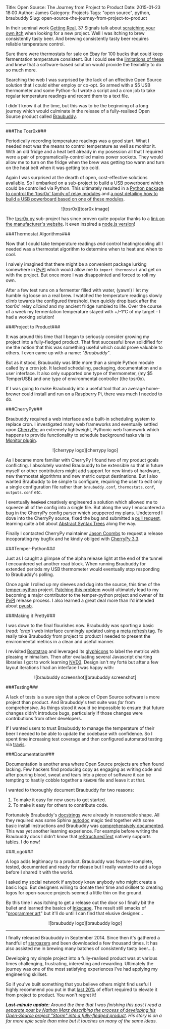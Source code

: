 Title: Open Source: The Journey from Project to Product
Date: 2015-01-23 18:00
Author: James
Category: Projects 
Tags: "open source", python, braubuddy
Slug: open-source-the-journey-from-project-to-product 

In their seminal work [Getting Real][getting real], 37 Signals talk about [scratching your own itch][scratch your own itch] when looking for a new project. Well I was itching to brew consistently tasty beer. And brewing consistently tasty beer requires reliable temperature control.

Sure there were thermostats for sale on Ebay for 100 bucks that could keep fermentation temperature consistent. But I could see the [limitations of these][braubuddy background] and knew that a software-based solution would provide the flexibility to do so much more.

Searching the web I was surprised by the lack of an effective Open Source solution that I could either employ or co-opt. So armed with a $5 USB thermometer and some Python-fu I wrote a script and a cron job to take regular temperature readings and record them to a text file.

I didn't know it at the time, but this was to be the beginning of a long journey which would culminate in the release of a fully-realised Open Source product called [Braubuddy][braubuddy].

---

###The Tosr0x###

Periodically recording temperature readings was a good start. What I needed next was the means to control temperature as well as monitor it. With an old fridge and a heat belt already in my posession all that I required were a pair of programatically-controlled mains power sockets. They would allow me to turn on the fridge when the brew was getting too warm and turn on the heat belt when it was getting too cold.

Again I was surprised at the dearth of open, cost-effective solutions available. So I embarked on a sub-project to build a USB powerboard which could be controlled via Python. This ultimately resulted in a [Python package to control the 'tosr0x' family of relay modules][tosr0x blog] and [a post detailing how to build a USB powerboard based on one of these modules][powerboard blog].

<center>![tosr0x][tosr0x image]</center>

The [tosr0x.py][tosr0x github] sub-project has since proven quite popular thanks to a [link on the manufacturer's website][tosr0x tinysine]. It even inspired a [node.js version][tosr0x node]!

###Thermostat Algorithms###

Now that I could take temperature readings *and* control heating/cooling all I needed was a thermostat algorithm to determine when to heat and when to cool.

I naively imagined that there might be a convenient package lurking somewhere in [PyPI][pypi] which would allow me to `import thermostat` and get on with the project. But once more I was disappointed and forced to roll my own. 

After a few test runs on a fermenter filled with water, (yawn!) I let my humble rig loose on a real brew. I watched the temperature readings slowly climb towards the configured threshold, then quickly drop back after the tosr0x' relay _clicked_ and my ancient fridge rumbled to life. Over the course of a week my fermentation temperature stayed with +/-1°C of my target - I had a working solution!

###Project to Product###

It was around this time that I began to seriously consider growing my project into a fully-fledged product. That first successful brew solidified for me the notion that this was something useful which could prove valuable to others. I even came up with a name: _"Braubuddy"_.

But as it stood, Braubuddy was little more than a simple Python module called by a cron job. It lacked scheduling, packaging, documentation and a user interface. It also only supported one type of thermometer, (my $5 TemperUSB) and one type of environmental controller (the tosr0x).

If I was going to make Braubuddy into a useful tool that an average home-brewer could install and run on a Raspberry Pi, there was much I needed to do.

###CherryPy###

Braubuddy required a web interface and a built-in scheduling system to replace cron. I investigated many web frameworks and eventually settled upon [CherryPy][cherrypy]; an extremely lightweight, Pythonic web framework which happens to provide functionality to schedule background tasks via its [Monitor plugin][monitor plugin].

<center>![cherrypy logo][cherrypy logo]</center>

As I became more familiar with CherryPy I found two of my product goals conflicting. I absolutely wanted Braubuddy to be extensible so that in future myself or other contributers might add support for new kinds of hardware, new thermostat algorithms and new metric output destinations. But I also wanted Braubuddy to be simple to configure, requiring the user to edit only a single configuration file rather than `braubuddy.conf`, `thermostats.conf`, `outputs.conf` etc.

I eventually <s>hacked</s> creatively engineered a solution which allowed me to squeeze all of the config into a single file. But along the way I enocuntered a [bug][cherrypy bug] in the CherryPy config parser which scuppered my plans. Undeterred I dove into the CherryPy source, fixed the bug and submitted a [pull request][cherrypy pr], learning quite a bit about [Abstract Syntax Trees][abstract syntax trees] along the way.

Finally I contacted CherryPy maintainer [Jason Coombs][jason coombs] to request a release incoporating my bugfix and he kindly obliged with [CherryPy 3.3][cherrypy 3.3].

###Temper-Python###

Just as I caught a glimpse of the alpha release light at the end of the tunnel I encountered yet another road block. When running Braubuddy for extended periods my USB thermometer would eventually stop responding to Braubuddy's polling.

Once again I rolled up my sleeves and dug into the source, this time of the [temper-python][temper-python github] project. [Patching this problem][temper-python pr] would ultimately lead to my becoming a major contributor to the temper-python project and owner of its [PyPI][temper-python pypi] release process. I also learned a great deal more than I'd intended about [pyusb][pyusb].

###Making it Pretty###

I was down to the final flourishes now. Braubuddy was sporting a basic (_read: 'crap'_) web interface cunningly updated using a [meta refresh tag][meta refresh]. To really take Braubuddy from project to product I needed to present the environmental metrics in a clean and useful manner.

I revisited [Bootstrap] and leveraged its [glyphicons][bootstrap components] to label the metrics with pleasing minimalism. Then after evaluating several Javascript charting libraries I got to work learning [NVD3][nvd3]. Design isn't my forté but after a few layout iterations I had an interface I was happy with:

<center>![braubuddy screenshot][braubuddy screenshot]</center>

###Testing###

A lack of tests is a sure sign that a piece of Open Source software is more project than product. And Braubuddy's test suite was _far_ from comprehensive. As things stood it would be impossible to ensure that future changes didn't introduce bugs, particularly if those changes were contributions from other developers.
  
If I wanted users to trust Braubuddy to manage the temperature of their beer I needed to be able to update the codebase with confidence. So I spent time increasing test coverage and then configured automated testing via [travis][travis].

###Documentation###

Documentation is another area where Open Source projects are often found lacking. Few hackers find producing copy as engaging as writing code and after pouring blood, sweat and tears into a piece of software it can be tempting to hastily cobble together a `README` file and leave it at that.

I wanted to thoroughly document Braubuddy for two reasons:

1. To make it easy for new users to get started.
2. To make it easy for others to contribute code.

Fortunately Braubuddy's [docstrings][docstrings] were already in reasonable shape. All they required was some Sphinx [autodoc][sphinx autodoc] magic tied together with some basic install instructions and Braubuddy was [comprehensively documented][braubuddy]. This was yet another learning experience. For example before writing the Braubuddy docs I didn't know that [reStructuredText][restructuredtext] natively supports [tables][restructuredtext tables]. I do [now][sphinx tables]!

###Logo###

A logo adds legitimacy to a product. Braubuddy was feature-complete, tested, documented and ready for release but I really wanted to add a logo before I shared it with the world.

I asked my social network if anybody knew anybody who might create a basic logo. But designers willing to donate their time and skillset to creating logos for open-source projects seemed a little thin on the ground.

By this time I was itching to get a release out the door so I finally bit the bullet and learned the basics of [Inkscape][inkscape]. The result still smacks of "[programmer art][programmer art]" but it'll do until I can find that elusive designer...

<center>![braubuddy logo][braubuddy logo]</center>

---

I finally released Braubuddy in September 2014. Since then it's gathered a handful of [stargazers][braubuddy stargazers] and been downloaded a few thousand times. It has also assisted me in brewing many batches of consistently tasty beer...:).

Developing my simple project into a fully-realised product was at various times challenging, frustrating, interesting and rewarding. Ultimately the journey was one of the most satisfying experiences I've had applying my engineering skillset.

So if you've built something that you believe others might find useful I highly recommend you put in that [last 20%][pareto] of effort required to elevate it from project to product. You won't regret it! 

_**Last-minute update**: Around the time that I was finishing this post I read [a separate post by Nathan Marz describing the process of developing his Open-Source project "Storm" into a fully-fledged product][marz on storm]. His story is on a far more epic scale than mine but it touches on many of the same ideas._

[getting real]:https://gettingreal.37signals.com
[scratch your own itch]:https://gettingreal.37signals.com/ch02_Whats_Your_Problem.php
[braubuddy background]:http://www.braubuddy.org/introduction.html#background
[braubuddy]:http://braubuddy.org
[tosr0x blog]:http://jimter.net/controlling-a-tosr0x-usb-relay-module-using-python
[powerboard blog]:http://jimter.net/how-to-build-a-usb-powerboard-and-control-it-with-python
[tosr0x image]:http://www.tinyosshop.com/image/cache/data/board_modules/TOSR02-1-228x228.jpg
[tosr0x github]:https://github.com/amorphic/tosr0x
[tosr0x tinysine]:http://XXXX
[tosr0x node]:https://www.npmjs.com/package/tosr0x
[pypi]:http://www.pypi.prg
[cherrypy]:http://cherrypy.org
[cherrypy logo]:https://bytebucket.org/cherrypy/cherrypy/raw/af84d55d090c96023018d6b8b9b105c12d58fbf5/visuals/cherrypy_logo_small.jpg
[monitor plugin]:http://cherrypy.readthedocs.org/en/latest/pkg/cherrypy.process.html?highlight=monitor#cherrypy.process.plugins.Monitor
[cherrypy bug]:https://bitbucket.org/cherrypy/cherrypy/issue/1302/config-value-declarations-fail-if-keyword
[abstract syntax trees]:http://en.wikipedia.org/wiki/Abstract_syntax_tree
[cherrypy pr]:https://bitbucket.org/cherrypy/cherrypy/pull-request/62/fix-for-1302-config-value-declarations
[jason coombs]:https://bitbucket.org/jaraco
[cherrypy 3.3]:https://bitbucket.org/cherrypy/cherrypy/issue/1241/prepare-cp-33-release
[temper-python github]:https://github.com/padelt/temper-python
[temper-python pr]:https://github.com/padelt/temper-python/pull/13
[temper-python pypi]:https://pypi.python.org/pypi/temperusb
[pyusb]:http://walac.github.io/pyusb/ 
[meta refresh]:http://en.wikipedia.org/wiki/Meta_refresh
[bootstrap]:http://getbootstrap.com
[bootstrap components]:http://getbootstrap.com/components/
[nvd3]:http://nvd3.org
[braubuddy screenshot]:http://braubuddy.org/_images/1.png
[travis]:https://travis-ci.org/amorphic/braubuddy
[docstrings]:https://www.python.org/dev/peps/pep-0257/
[sphinx]:http://sphinx-doc.org
[sphinx autodoc]:http://sphinx-doc.org/ext/autodoc.html
[restructuredtext]:http://docutils.sourceforge.net/rst.html
[restructuredtext tables]:http://docutils.sourceforge.net/docs/user/rst/quickref.html#tables
[sphinx tables]:https://raw.githubusercontent.com/amorphic/braubuddy/master/docs/configure.rst
[braubuddy logo]:http://braubuddy.org/_static/bb_logo_128x128.png
[inkscape]:https://inkscape.org
[programmer art]:http://en.wikipedia.org/wiki/Programmer_art
[braubuddy stargazers]:https://github.com/amorphic/braubuddy/stargazers
[pareto]:http://en.wikipedia.org/wiki/Pareto_principle
[marz on storm]:http://nathanmarz.com/blog/history-of-apache-storm-and-lessons-learned.html
